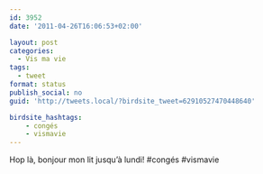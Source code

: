 ```yaml
---
id: 3952
date: '2011-04-26T16:06:53+02:00'

layout: post
categories:
  - Vis ma vie
tags:
  - tweet
format: status
publish_social: no
guid: 'http://tweets.local/?birdsite_tweet=62910527470448640'

birdsite_hashtags:
    - congés
    - vismavie
---
```


Hop là, bonjour mon lit jusqu’à lundi! #congés #vismavie